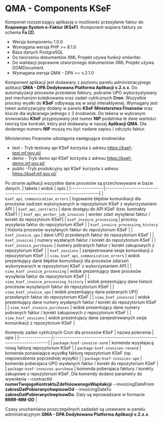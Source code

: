 # QMA - Components KSeF

Komponet rozszerzający aplikację o możliowść przesyłanie faktur do **Krajowego System e-Faktur (KSeF)**. Komponent wspiera faktury ze schema **Fa (2)**.

* Wersja komponentu 1.0.0
* Wymagana wersja PHP >= 8.1.0
* Baza danych PostgreSQL
* Do tworzeniu dokumentów XML Projekt używa funkcji xmlwriter.
* Do walidacji poprawnie utworzonego dokumentów XML Projekt używa DOMDocument.
* Wymagana wersja QMA - DPA >= v.2.1.0

Komponent aplikacji jest dodawany z poziomu panelu administracyjnego aplikacji **QMA - DPA Dedykowana Platforma Aplikacji v.2.x.x**. Do automatyzacji procesów przesłanie faktury, pobranie UPO wykorzystywany jest mechanizm kolejkowania oraz zadań cyklicznych **Cron**. Wszystkie procesy wysłki do **KSeF** odbywają się w sesji interaktywnej. Wymagany jest token autoryzacyjny dodany w panelu **KSeF Ministerstwa Finansów** oraz klucze dla wybranego jednego z 3 środowisk. Do tekena w wybranym śrowowisku **KSeF** przypisywany jest numer **NIP** podatnika te dwie wartości tworzą tzw kontrakt, który jest dodawany w naszej **Aplikacji QMA**. Dla dodanego numeru **NIP** muszą mu być nadane zapisu / odczytu faktur.

Ministerstwo Finansów udostępnia następujące środowiska:
* test - Tryb testowy api KSeF korzysta z adresu https://ksef-test.mf.gov.pl/
* demo - Tryb demo api KSeF korzysta z adresu https://ksef-demo.mf.gov.pl/
* public -Tryb produkcyjny api KSeF korzysta z adresu https://ksef.mf.gov.pl/

Po stronie aplikacji wszystkie dane procesów są przechowywane w bazie danych.
| tabela / widok  	       | opis   	                                                           |
|-----------------|---------------------------------------------------------------------------|
| `ksef_api_communication_errors` | logowanie błędów komunikacji dla procesów zadrzeń  wykonywanych w repozytorium KSeF z wykorzystaniem API  |
| `ksef_api_contracts` | dane dostępu do API KSeF (tzw. kontrakty KSeF) |
| `ksef_api_worker_job_invoices` | worker zdań wysyłanai faktur / korekt do repozytoium KSeF|
| `ksef_invoice_processing` | procesy wysyłania faktur do repozytorium KSeF |
| `ksef_invoice_processing_history` | historia procesów wysyłanych faktur do repozytorium KSeF |
| `ksef_invoice_upo` | dane UPO przesłanych faktur do repozytorium KSeF |
| `ksef_invoices` | numery wysłanych faktur / korekt do repozytorium KSeF |
| `ksef_invoice_purchases` | numery pobranych faktur / korekt zakupowych z repozytorium KSeF |
| `ksef_sessions` | zarejestrowane sesje komunikacji z repozytorium KSeF |
| `view_ksef_api_communication_errors` | widok prezentujący dane błędów komunikacji dla procesów zdarzeń  wykonywanych w repozytorium KSeF z wykorzystaniem API |
| `view_ksef_invoice_processing` | widok prezentujący dane procesów wysyłania faktur do repozytorium KSeF | 
| `view_ksef_invoice_processing_history` | widok prezentujący dane historii procesów wysyłanych faktur do repozytorium KSeF |
| `view_ksef_invoice_upo` | widok prezentujący dane pobranych UPO przesłanych faktur do repozytorium KSeF |
| `view_ksef_invoices` | widok prezentujący dane numery wysłanych faktur / korekt do repozytorium KSeF |
| `view_ksef_invoice_purchases` | widok prezentujący dane numery pobranych faktur / korekt zakupowych z repozytorium KSeF |
| `view_ksef_sessions` | widok prezentujacy dane zarejestrowanych sesje komunikacji z repozytorium KSeF |

Komendy zadań cyklicznych Cron dla procesów KSeF
| nazwa polecenia  	       | opis   	                                                           |
|-----------------|---------------------------------------------------------------------------|
| `package:ksef-invoice-send` | komenda wyysłajacą nową fakturę repozytorium KSeF |
| `package:ksef-invoices-resend` | komenda ponawiająca wyysłkę fakturę repozytorium KSeF (np. niepowodzenie poprzedniej wysyłki) |
| `package:ksef-invoices-upo` | komenda poberajaca UPO wysłanych faktur / korekt do repozytorium KSeF |
| `package:ksef-invoices-purchase` | komenda poberajaca faktury / korekty zakupowe  z repozytorium KSeF. Dla komendy dodano parametry do wywołania --contractId **numerTwojegoKontraktuZdefiniowanegoWapliakcji** --invoicingDateFrom **zakresDatPobieranychwpisowOd** --invoicingDateTo **zakresDatPobieranychwpisowDo**. Daty są wprowadzane w formacie **RRRR-MM-DD** |

Czasy uruchamiania poszczególnych zadadań są ustawiane w panelu administracyjnym **QMA - DPA Dedykowana Platforma Aplikacji v.2.x.x**.

